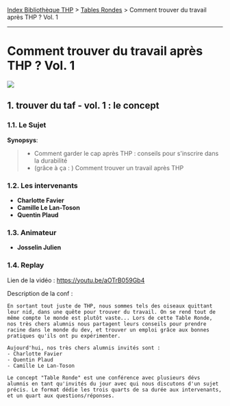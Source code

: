 [Index Bibliothèque THP](https://github.com/TheHackingProject/bibliotheque-THP/wiki) > [Tables Rondes](https://github.com/TheHackingProject/bibliotheque-THP/wiki/sommaire_tables_rondes) > Comment trouver du travail après THP ? Vol. 1

___

# Comment trouver du travail après THP ? Vol. 1

![](https://picsum.photos/1024/400)


## 1. trouver du taf - vol. 1 : le concept

### 1.1. Le Sujet

**Synopsys**:
>- Comment garder le cap après THP : conseils pour s'inscrire dans la durabilité
>- (grâce à ça : ) Comment trouver un travail après THP 

### 1.2. Les intervenants

- **Charlotte Favier**
- **Camille Le Lan-Toson**
- **Quentin Plaud**

### 1.3. Animateur

- **Josselin Julien**

### 1.4. Replay

Lien de la vidéo : https://youtu.be/aOTrB059Gb4

Description de la conf :
```
En sortant tout juste de THP, nous sommes tels des oiseaux quittant leur nid, dans une quête pour trouver du travail. On se rend tout de même compte le monde est plutôt vaste... Lors de cette Table Ronde, nos très chers alumnis nous partagent leurs conseils pour prendre racine dans le monde du dev, et trouver un emploi grâce aux bonnes pratiques qu'ils ont pu expérimenter.

Aujourd'hui, nos très chers alumnis invités sont :
- Charlotte Favier
- Quentin Plaud
- Camille Le Lan-Toson

Le concept "Table Ronde" est une conférence avec plusieurs dévs alumnis en tant qu'invités du jour avec qui nous discutons d'un sujet précis. Le format dédie les trois quarts de sa durée aux intervenants, et un quart aux questions/réponses.
```
